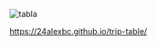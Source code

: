 ![tabla](https://github.com/user-attachments/assets/32cfc4e1-5040-4b5f-a07b-eef20fe66bd6)


https://24alexbc.github.io/trip-table/
